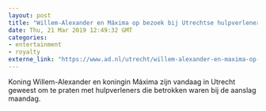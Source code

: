```yaml
---
layout: post
title: "Willem-Alexander en Máxima op bezoek bij Utrechtse hulpverleners na aanslag"
date: Thu, 21 Mar 2019 12:49:32 GMT
categories: 
- entertainment 
- royalty 
externe_link: "https://www.ad.nl/utrecht/willem-alexander-en-maxima-op-bezoek-bij-utrechtse-hulpverleners-na-aanslag~ae5b7160/"
---
```


Koning Willem-Alexander en koningin Máxima zijn vandaag in Utrecht geweest om te praten met hulpverleners die betrokken waren bij de aanslag maandag.
